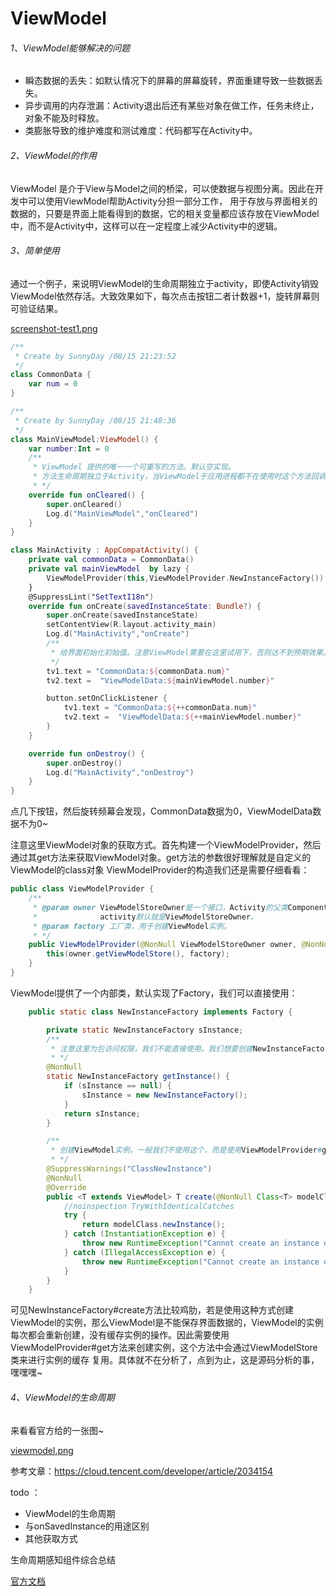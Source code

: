 # ViewModel

###### 1、ViewModel能够解决的问题

- 瞬态数据的丢失：如默认情况下的屏幕的屏幕旋转，界面重建导致一些数据丢失。
- 异步调用的内存泄漏：Activity退出后还有某些对象在做工作，任务未终止，对象不能及时释放。
- 类膨胀导致的维护难度和测试难度：代码都写在Activity中。

###### 2、ViewModel的作用

ViewModel 是介于View与Model之间的桥梁，可以使数据与视图分离。因此在开发中可以使用ViewModel帮助Activity分担一部分工作，
用于存放与界面相关的数据的，只要是界面上能看得到的数据，它的相关变量都应该存放在ViewModel中，而不是Activity中，这样可以在一定程度上减少Activity中的逻辑。

###### 3、简单使用

通过一个例子，来说明ViewModel的生命周期独立于activity，即使Activity销毁ViewModel依然存活。大致效果如下，每次点击按钮二者计数器+1，旋转屏幕则可验证结果。

[screenshot-test1.png](https://gitee.com/sunnnydaydev/my-pictures/raw/master/github/viewmodel/screenshot-test1.png)

```kotlin
/**
 * Create by SunnyDay /08/15 21:23:52
 */
class CommonData {
    var num = 0
}
```
```kotlin
/**
 * Create by SunnyDay /08/15 21:48:36
 */
class MainViewModel:ViewModel() {
    var number:Int = 0
    /**
     * ViewModel 提供的唯一一个可重写的方法。默认空实现。
     * 方法生命周期独立于Activity，当ViewModel于应用进程都不在使用时这个方法回调。可以简单理解为进程死了，这个方法就回调。
     * */
    override fun onCleared() {
        super.onCleared()
        Log.d("MainViewModel","onCleared")
    }
}
```
```kotlin
class MainActivity : AppCompatActivity() {
    private val commonData = CommonData()
    private val mainViewModel  by lazy {
        ViewModelProvider(this,ViewModelProvider.NewInstanceFactory()).get(MainViewModel::class.java)
    }
    @SuppressLint("SetTextI18n")
    override fun onCreate(savedInstanceState: Bundle?) {
        super.onCreate(savedInstanceState)
        setContentView(R.layout.activity_main)
        Log.d("MainActivity","onCreate")
        /**
         * 给界面初始化初始值。注意ViewModel需要在这里试用下，否则达不到预期效果。
         */
        tv1.text = "CommonData:${commonData.num}"
        tv2.text =  "ViewModelData:${mainViewModel.number}"

        button.setOnClickListener {
            tv1.text = "CommonData:${++commonData.num}"
            tv2.text =  "ViewModelData:${++mainViewModel.number}"
        }
    }

    override fun onDestroy() {
        super.onDestroy()
        Log.d("MainActivity","onDestroy")
    }
}
```

点几下按钮，然后旋转频幕会发现，CommonData数据为0，ViewModelData数据不为0~

注意这里ViewModel对象的获取方式。首先构建一个ViewModelProvider，然后通过其get方法来获取ViewModel对象。get方法的参数很好理解就是自定义的ViewModel的class对象
ViewModelProvider的构造我们还是需要仔细看看：

```java
public class ViewModelProvider {
    /**
     * @param owner ViewModelStoreOwner是一个接口，Activity的父类ComponentActivity默认实现了这个接口，所以
     *              activity默认就是ViewModelStoreOwner。
     * @param factory 工厂类，用于创建ViewModel实例。            
     * */
    public ViewModelProvider(@NonNull ViewModelStoreOwner owner, @NonNull Factory factory) {
        this(owner.getViewModelStore(), factory);
    }
}
```
ViewModel提供了一个内部类，默认实现了Factory，我们可以直接使用：

```java
    public static class NewInstanceFactory implements Factory {

        private static NewInstanceFactory sInstance;
        /**
         * 注意这里为包访问权限，我们不能直接使用。我们想要创建NewInstanceFactory实例直接new即可。
         * */
        @NonNull
        static NewInstanceFactory getInstance() {
            if (sInstance == null) {
                sInstance = new NewInstanceFactory();
            }
            return sInstance;
        }

        /**
         * 创建ViewModel实例，一般我们不使用这个，而是使用ViewModelProvider#get方法。
         * */
        @SuppressWarnings("ClassNewInstance")
        @NonNull
        @Override
        public <T extends ViewModel> T create(@NonNull Class<T> modelClass) {
            //noinspection TryWithIdenticalCatches
            try {
                return modelClass.newInstance();
            } catch (InstantiationException e) {
                throw new RuntimeException("Cannot create an instance of " + modelClass, e);
            } catch (IllegalAccessException e) {
                throw new RuntimeException("Cannot create an instance of " + modelClass, e);
            }
        }
    }
```
可见NewInstanceFactory#create方法比较鸡肋，若是使用这种方式创建ViewModel的实例，那么ViewModel是不能保存界面数据的，ViewModel的实例
每次都会重新创建，没有缓存实例的操作。因此需要使用ViewModelProvider#get方法来创建实例，这个方法中会通过ViewModelStore类来进行实例的缓存
复用。具体就不在分析了，点到为止，这是源码分析的事，嘿嘿嘿~

###### 4、ViewModel的生命周期

来看看官方给的一张图~

[viewmodel.png](https://gitee.com/sunnnydaydev/my-pictures/raw/master/github/viewmodel/viewmodel.png)


参考文章：https://cloud.tencent.com/developer/article/2034154

todo ：

- ViewModel的生命周期
- 与onSavedInstance的用途区别
- 其他获取方式



生命周期感知组件综合总结

[官方文档](https://developer.android.google.cn/topic/libraries/architecture/lifecycle)